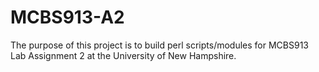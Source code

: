 MCBS913-A2
==========

The purpose of this project is to build perl scripts/modules for
MCBS913 Lab Assignment 2 at the University of New Hampshire.
